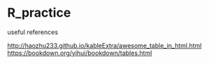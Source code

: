 # R_practice

useful references

http://haozhu233.github.io/kableExtra/awesome_table_in_html.html
https://bookdown.org/yihui/bookdown/tables.html
